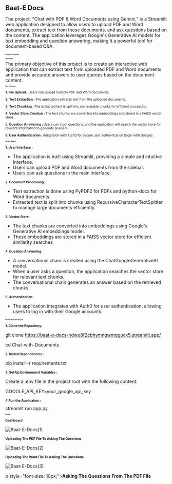 <h1 style="font-size: 20px;"><b>Baat-E Docs</b></h1>

The project, "Chat with PDF & Word Documents using Gemini," is a Streamlit web application designed to allow users to upload PDF and Word documents, extract text from these documents, and ask questions based on the content. The application leverages Google's Generative AI models for text embedding and question answering, making it a powerful tool for document-based Q&A.

<h2 style="font-size: 5px;"><b>Project Overview</b></h2>

<h3 style="font-size: 5px;"><b>Objective:</b></h3>
The primary objective of this project is to create an interactive web application that can extract text from uploaded PDF and Word documents and provide accurate answers to user queries based on the document content.

<h3 style="font-size: 5px;"><b>Key Features:</b></h3>

<p style="font-size: 10px;"><b>1. File Upload : </b> Users can upload multiple PDF and Word documents.</p>

<p style="font-size: 10px;"><b>2. Text Extraction : </b> The application extracts text from the uploaded documents.</p>

<p style="font-size: 10px;"><b>3. Text Chunking : </b>  The extracted text is split into manageable chunks for efficient processing.</p>

<p style="font-size: 10px;"><b>4. Vector Store Creation : </b> The text chunks are converted into embeddings and stored in a FAISS vector store.</p>

<p style="font-size: 10px;"><b>5. Question Answering : </b> Users can input questions, and the application will search the vector store for relevant information to generate answers.</p>

<p style="font-size: 10px;"><b>6. User Authentication : </b> Integration with Auth0 for secure user authentication (login with Google).</p>

<h3 style="font-size: 5px;"><b>How It Works</b></h3>

<p style="font-size: 10px;"><b>1. User Interface :</b></p>

* The application is built using Streamlit, providing a simple and intuitive interface.
* Users can upload PDF and Word documents from the sidebar.
* Users can ask questions in the main interface.
  
<p style="font-size: 10px;"><b>2. Document Processing :</b></p>

* Text extraction is done using PyPDF2 for PDFs and python-docx for Word documents.
* Extracted text is split into chunks using RecursiveCharacterTextSplitter to manage large documents efficiently.

<p style="font-size: 10px;"><b>3. Vector Store:</b></p>

* The text chunks are converted into embeddings using Google's Generative AI embeddings model.
* These embeddings are stored in a FAISS vector store for efficient similarity searches.

<p style="font-size: 10px;"><b>4. Question Answering:</b></p>

* A conversational chain is created using the ChatGoogleGenerativeAI model.
* When a user asks a question, the application searches the vector store for relevant text chunks.
* The conversational chain generates an answer based on the retrieved chunks.

<p style="font-size: 10px;"><b>5. Authentication:</b></p>

* The application integrates with Auth0 for user authentication, allowing users to log in with their Google accounts.

<h3 style="font-size: 5px;"><b>How to Run the Project</b></h3>

<p style="font-size: 10px;"><b>1. Clone the Repository:</b></p>

git clone https://baat-e-docs-hdwu8f2cbhymnqwmqgucx5.streamlit.app/

cd Chat-with-Documents

<p style="font-size: 10px;"><b>2. Install Dependencies :</b></p>

pip install -r requirements.txt

<p style="font-size: 10px;"><b>3. Set Up Environment Variables :</b></p>

Create a .env file in the project root with the following content:

GOOGLE_API_KEY=your_google_api_key

<p style="font-size: 10px;"><b>4.Run the Application :</b></p>
streamlit run app.py

<h3 style="font-size: 5px;"><b>Result</b></h3>

<p style="font-size: 10px;"><b>Dashboard</b></p>

![Baat-E-Docs(1)](https://github.com/user-attachments/assets/d55e6574-97a3-4b56-8165-cdb2b6a3b196)


<p style="font-size: 10px;"><b>Uploading The PDF File To Asking The Questions </b></p>

![Baat-E-Docs(2)](https://github.com/user-attachments/assets/8d4dac55-5e69-48a9-a382-647a95cfb60e)


<p style="font-size: 10px;"><b>Uploading The Word File To Asking The Questions </b></p>

![Baat-E-Docs(3)](https://github.com/user-attachments/assets/c7ecc10d-64e7-4bb3-9aea-23ce538f3dea)


p style="font-size: 10px;"><b>Asking The Questions From The PDF File </b></p>

